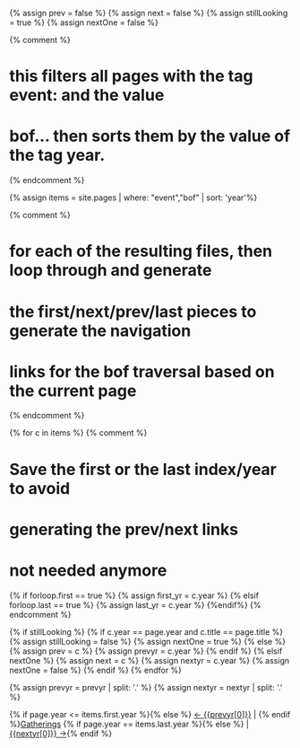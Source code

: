 
{% assign prev = false %}
{% assign next = false %}
{% assign stillLooking = true %}
{% assign nextOne = false %}


{% comment %}
# this filters all pages with the tag event: and the value
# bof... then sorts them by the value of the tag year.
{% endcomment %}

{% assign items = site.pages | where: "event","bof" | sort: 'year'%}

{% comment %}
# for each of the resulting files, then loop through and generate
# the first/next/prev/last pieces to generate the navigation
# links for the bof traversal based on the current page
{% endcomment %}

{% for c in items %}
  {% comment %}
  # Save the first or the last index/year to avoid
  # generating the prev/next links
  #
  # not needed anymore
  {% if forloop.first == true %}
    {% assign first_yr = c.year %}
  {% elsif forloop.last == true %}
    {% assign last_yr = c.year %}
  {%endif%}
  {% endcomment %}


  {% if stillLooking %}
    {% if c.year == page.year and c.title == page.title %}
      {% assign stillLooking = false %}
      {% assign nextOne = true %}
    {% else %}
      {% assign prev = c %}
      {% assign prevyr = c.year %}
    {% endif %}
  {% elsif nextOne %}
    {% assign next = c %}
    {% assign nextyr = c.year %}
    {% assign nextOne = false %}
  {% endif %}
{% endfor %}

{% assign prevyr = prevyr | split: '.' %}
{% assign nextyr = nextyr | split: '.' %}

<a name="top" id="top"></a> {% if page.year <= items.first.year %}{% else %} <a href="{{site.baseurl}}{{prev.url}}">← {{prevyr[0]}}</a> &#124; {% endif %}<a href="index.html">Gatherings</a> {% if page.year == items.last.year %}{% else %} &#124; <a href="{{site.baseurl}}{{next.url}}">{{nextyr[0]}} →</a>{% endif %}
